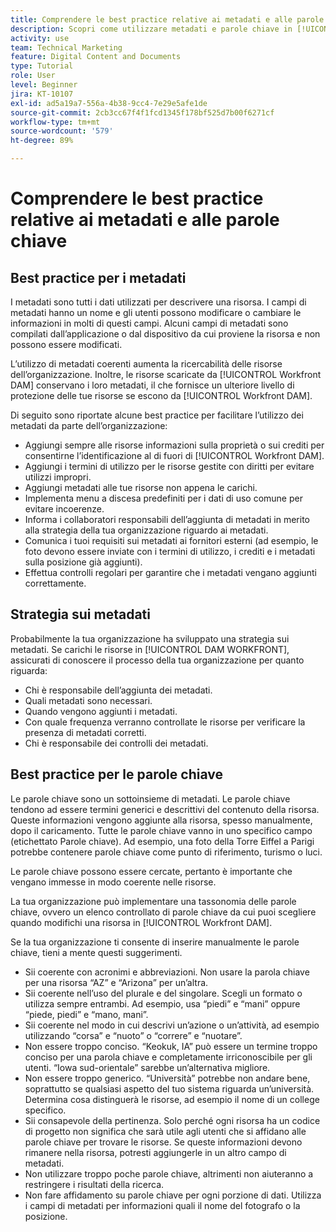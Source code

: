 ```yaml
---
title: Comprendere le best practice relative ai metadati e alle parole chiave
description: Scopri come utilizzare metadati e parole chiave in [!UICONTROL Workfront DAM] per descrivere una risorsa in modod da aumentarne la ricercabilità nella tua organizzazione.
activity: use
team: Technical Marketing
feature: Digital Content and Documents
type: Tutorial
role: User
level: Beginner
jira: KT-10107
exl-id: ad5a19a7-556a-4b38-9cc4-7e29e5afe1de
source-git-commit: 2cb3cc67f4f1fcd1345f178bf525d7b00f6271cf
workflow-type: tm+mt
source-wordcount: '579'
ht-degree: 89%

---
```


# Comprendere le best practice relative ai metadati e alle parole chiave

## Best practice per i metadati

I metadati sono tutti i dati utilizzati per descrivere una risorsa. I campi di metadati hanno un nome e gli utenti possono modificare o cambiare le informazioni in molti di questi campi. Alcuni campi di metadati sono compilati dall’applicazione o dal dispositivo da cui proviene la risorsa e non possono essere modificati.

L’utilizzo di metadati coerenti aumenta la ricercabilità delle risorse dell’organizzazione. Inoltre, le risorse scaricate da [!UICONTROL Workfront DAM] conservano i loro metadati, il che fornisce un ulteriore livello di protezione delle tue risorse se escono da [!UICONTROL Workfront DAM].

Di seguito sono riportate alcune best practice per facilitare l’utilizzo dei metadati da parte dell’organizzazione:

* Aggiungi sempre alle risorse informazioni sulla proprietà o sui crediti per consentirne l’identificazione al di fuori di [!UICONTROL Workfront DAM].
* Aggiungi i termini di utilizzo per le risorse gestite con diritti per evitare utilizzi impropri.
* Aggiungi metadati alle tue risorse non appena le carichi.
* Implementa menu a discesa predefiniti per i dati di uso comune per evitare incoerenze.
* Informa i collaboratori responsabili dell’aggiunta di metadati in merito alla strategia della tua organizzazione riguardo ai metadati.
* Comunica i tuoi requisiti sui metadati ai fornitori esterni (ad esempio, le foto devono essere inviate con i termini di utilizzo, i crediti e i metadati sulla posizione già aggiunti).
* Effettua controlli regolari per garantire che i metadati vengano aggiunti correttamente.

## Strategia sui metadati

Probabilmente la tua organizzazione ha sviluppato una strategia sui metadati. Se carichi le risorse in [!UICONTROL DAM WORKFRONT], assicurati di conoscere il processo della tua organizzazione per quanto riguarda:

* Chi è responsabile dell’aggiunta dei metadati.
* Quali metadati sono necessari.
* Quando vengono aggiunti i metadati.
* Con quale frequenza verranno controllate le risorse per verificare la presenza di metadati corretti.
* Chi è responsabile dei controlli dei metadati.

## Best practice per le parole chiave

Le parole chiave sono un sottoinsieme di metadati. Le parole chiave tendono ad essere termini generici e descrittivi del contenuto della risorsa. Queste informazioni vengono aggiunte alla risorsa, spesso manualmente, dopo il caricamento. Tutte le parole chiave vanno in uno specifico campo (etichettato Parole chiave). Ad esempio, una foto della Torre Eiffel a Parigi potrebbe contenere parole chiave come punto di riferimento, turismo o luci.

Le parole chiave possono essere cercate, pertanto è importante che vengano immesse in modo coerente nelle risorse.

La tua organizzazione può implementare una tassonomia delle parole chiave, ovvero un elenco controllato di parole chiave da cui puoi scegliere quando modifichi una risorsa in [!UICONTROL Workfront DAM].

Se la tua organizzazione ti consente di inserire manualmente le parole chiave, tieni a mente questi suggerimenti.

* Sii coerente con acronimi e abbreviazioni. Non usare la parola chiave per una risorsa “AZ” e “Arizona” per un’altra.
* Sii coerente nell’uso del plurale e del singolare. Scegli un formato o utilizza sempre entrambi. Ad esempio, usa “piedi” e “mani” oppure “piede, piedi” e “mano, mani”.
* Sii coerente nel modo in cui descrivi un’azione o un’attività, ad esempio utilizzando “corsa” e “nuoto” o “correre” e “nuotare”.
* Non essere troppo conciso. “Keokuk, IA” può essere un termine troppo conciso per una parola chiave e completamente irriconoscibile per gli utenti. “Iowa sud-orientale” sarebbe un’alternativa migliore.
* Non essere troppo generico. “Università” potrebbe non andare bene, soprattutto se qualsiasi aspetto del tuo sistema riguarda un’università. Determina cosa distinguerà le risorse, ad esempio il nome di un college specifico.
* Sii consapevole della pertinenza. Solo perché ogni risorsa ha un codice di progetto non significa che sarà utile agli utenti che si affidano alle parole chiave per trovare le risorse. Se queste informazioni devono rimanere nella risorsa, potresti aggiungerle in un altro campo di metadati.
* Non utilizzare troppo poche parole chiave, altrimenti non aiuteranno a restringere i risultati della ricerca.
* Non fare affidamento su parole chiave per ogni porzione di dati. Utilizza i campi di metadati per informazioni quali il nome del fotografo o la posizione.
